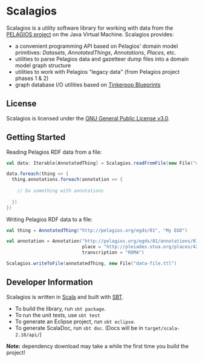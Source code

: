 # Scalagios

Scalagios is a utility software library for working with data from the [PELAGIOS project](http://pelagios-project.blogspot.com) on
the Java Virtual Machine. Scalagios provides:

* a convenient programming API based on Pelagios' domain model primitives: _Datasets_, _AnnotatedThings_, _Annotations_, _Places_, etc.
* utilities to parse Pelagios data and gazetteer dump files into a domain model graph structure
* utilities to work with Pelagios "legacy data" (from Pelagios project phases 1 & 2)
* graph database I/O utilities based on [Tinkerpop Blueprints](http://tinkerpop.com/)

## License

Scalagios is licensed under the [GNU General Public License v3.0](http://www.gnu.org/licenses/gpl.html).

## Getting Started

Reading Pelagios RDF data from a file:

```scala
val data: Iterable[AnnotatedThing] = Scalagios.readFromFile(new File("data-file.ttl"))

data.foreach(thing => {
  thing.annotations.foreach(annotation => {
  
    // Do something with annotations
  
  })
})
```

Writing Pelagios RDF data to a file:

```scala
val thing = AnnotatedThing("http://pelagios.org/egds/01", "My EGD")

val annotation = Annotation("http://pelagios.org/egds/01/annotations/01", thing, 
                            place = "http://pleiades.stoa.org/places/423025",
                            transcription = "ROMA")

Scalagios.writeToFile(annotatedThing, new File("data-file.ttl")
```

## Developer Information

Scalagios is written in [Scala](http://www.scala-lang.org) and built with [SBT](http://www.scala-sbt.org/).

* To build the library, run `sbt package`.
* To run the unit tests, use `sbt test`
* To generate an Eclipse project, run `sbt eclipse`.
* To generate ScalaDoc, run `sbt doc`.  (Docs will be in `target/scala-2.10/api/`)

__Note:__ dependency download may take a while the first time you build the project!
